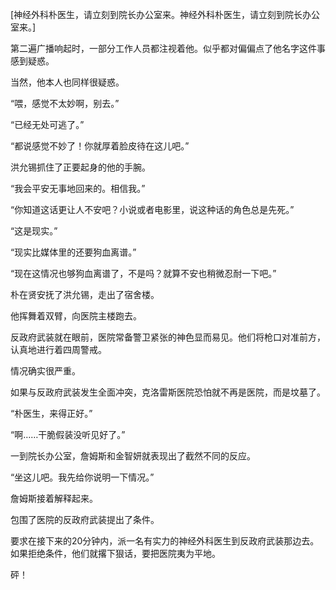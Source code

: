 [神经外科朴医生，请立刻到院长办公室来。神经外科朴医生，请立刻到院长办公室来。]

第二遍广播响起时，一部分工作人员都注视着他。似乎都对偏偏点了他名字这件事感到疑惑。

当然，他本人也同样很疑惑。

“喂，感觉不太妙啊，别去。”

“已经无处可逃了。”

“都说感觉不妙了！你就厚着脸皮待在这儿吧。”

洪允锡抓住了正要起身的他的手腕。

“我会平安无事地回来的。相信我。”

“你知道这话更让人不安吧？小说或者电影里，说这种话的角色总是先死。”

“这是现实。”

“现实比媒体里的还要狗血离谱。”

“现在这情况也够狗血离谱了，不是吗？就算不安也稍微忍耐一下吧。”

朴在贤安抚了洪允锡，走出了宿舍楼。

他挥舞着双臂，向医院主楼跑去。

反政府武装就在眼前，医院常备警卫紧张的神色显而易见。他们将枪口对准前方，认真地进行着四周警戒。

情况确实很严重。

如果与反政府武装发生全面冲突，克洛雷斯医院恐怕就不再是医院，而是坟墓了。

“朴医生，来得正好。”

“啊……干脆假装没听见好了。”

一到院长办公室，詹姆斯和金智妍就表现出了截然不同的反应。

“坐这儿吧。我先给你说明一下情况。”

詹姆斯接着解释起来。

包围了医院的反政府武装提出了条件。

要求在接下来的20分钟内，派一名有实力的神经外科医生到反政府武装那边去。如果拒绝条件，他们就撂下狠话，要把医院夷为平地。

砰！
